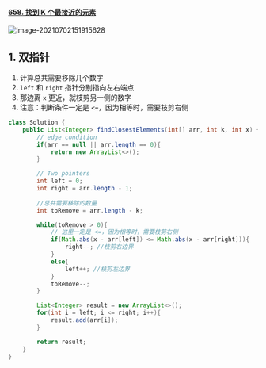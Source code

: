 #### [658. 找到 K 个最接近的元素](https://leetcode-cn.com/problems/find-k-closest-elements/)

![image-20210702151915628](https://raw.githubusercontent.com/TWDH/Leetcode-From-Zero/pictures/img/image-20210702151915628.png)

## 1. 双指针

1. 计算总共需要移除几个数字
2. `left` 和 `right` 指针分别指向左右端点
3. 那边离 `x` 更近，就枝剪另一侧的数字
4. 注意：判断条件一定是 `<=`，因为相等时，需要枝剪右侧

```java
class Solution {
    public List<Integer> findClosestElements(int[] arr, int k, int x) {
        // edge condition
        if(arr == null || arr.length == 0){
            return new ArrayList<>();
        }

        // Two pointers
        int left = 0;
        int right = arr.length - 1;
        
        //总共需要移除的数量
        int toRemove = arr.length - k;

        while(toRemove > 0){
            // 这里一定是 <=，因为相等时，需要枝剪右侧
            if(Math.abs(x - arr[left]) <= Math.abs(x - arr[right])){
                right--; //枝剪右边界
            }
            else{
                left++; //枝剪左边界
            }
            toRemove--;
        }

        List<Integer> result = new ArrayList<>();
        for(int i = left; i <= right; i++){
            result.add(arr[i]);
        }

        return result;
    }
}
```

